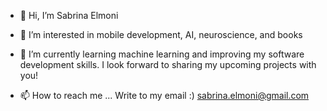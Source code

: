 - 👋 Hi, I’m Sabrina Elmoni
- 👀 I’m interested in mobile development, AI, neuroscience, and books

- 🌱 I’m currently learning machine learning and improving my software development skills. I look forward to sharing my upcoming projects with you!
  
- 📫 How to reach me ...
  Write to my email :) sabrina.elmoni@gmail.com


